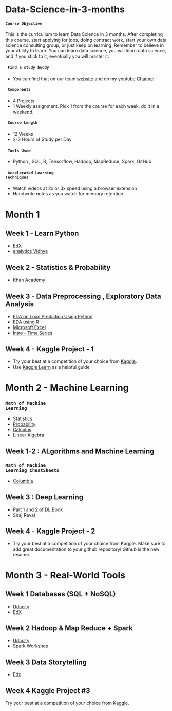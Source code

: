 # Data-Science-in-3-months

#### <code>Course Objective</code> 

This is the curricullum to learn Data Science in 3 months.
After completing this course, start applying for jobs, doing contract work, start your own data science consulting group, or just keep on learning. Remember to believe in your ability to learn. You can learn data science, you will learn data science, and if you stick to it, eventually you will master it.

#### <code> Find a study buddy </code>

* You can find that on our team [website]() and on my youtube [Channel]() 

#### <code> Components </code>

* 4 Projects 
* 1 Weekly assignment. Pick 1 from the course for each week, do it in a weekend.

#### <code> Course Length </code>

* 12 Weeks
* 2-3 Hours of Study per Day

#### <code> Tools Used </code>

* Python , SQL, R, Tensorflow, Hadoop, MapReduce, Spark, GitHub

#### <code> Accelerated Learning Techniques</code>

* Watch videos at 2x or 3x speed using a browser extension
* Handwrite notes as you watch for memory retention

# Month 1

## Week 1 - Learn Python

* [EdX]( https://www.edx.org/course/introduction-python-data-science-2)
* [analytics Vidhya](https://trainings.analyticsvidhya.com/courses/course-v1:AnalyticsVidhya+BPDS001+2018_T2/about)

## Week 2 - Statistics & Probability

* [Khan Academy](https://www.khanacademy.org/math/statistics-probability)


## Week 3 - Data Preprocessing , Exploratory Data Analysis

* [EDA on Loan Prediction Using Python](https://trainings.analyticsvidhya.com/courses/course-v1:AnalyticsVidhya+LP101+2018_T1/about)
* [EDA using R](https://trainings.analyticsvidhya.com/courses/course-v1:AnalyticsVidhya+BigMS01+2018_1/about)
* [Microsoft Excel ](https://trainings.analyticsvidhya.com/courses/course-v1:AnalyticsVidhya+ITE001+2018_T1/about)
* [Intro - Time Series](https://trainings.analyticsvidhya.com/courses/course-v1:AnalyticsVidhya+TS_101+TS_term1/about)

## Week 4 - Kaggle Project - 1

* Try your best at a competition of your choice from [Kaggle]().
* Use [Kaggle Learn]() as a helpful guide

# Month 2 - Machine Learning 

### <code>Math of Machine Learning</code>
* [Statistics](http://web.mit.edu/~csvoss/Public/usabo/stats_handout.pdf)
* [Probability](https://static1.squarespace.com/static/54bf3241e4b0f0d81bf7ff36/t/55e9494fe4b011aed10e48e5/1441352015658/probability_cheatsheet.pdf)
* [Calculus](http://tutorial.math.lamar.edu/pdf/Calculus_Cheat_Sheet_All.pdf)
* [Linear Algebra](https://www.souravsengupta.com/cds2016/lectures/Savov_Notes.pdf)


## Week 1-2 : ALgorithms and Machine Learning 

### <code>Math of Machine Learning CheatSheets</code>
* [Columbia](http://web.mit.edu/~csvoss/Public/usabo/stats_handout.pdf)

## Week 3 : Deep Learning

* Part 1 and 2 of DL Book
* Siraj Raval 

## Week 4 - Kaggle Project - 2

* Try your best at a competition of your choice from Kaggle. Make sure to add great documentation to your github repository! Github is the new resume. 

# Month 3 - Real-World Tools

## Week 1 Databases (SQL + NoSQL)

* [Udacity](https://www.udacity.com/course/intro-to-relational-databases--ud197)
* [EdX](https://www.edx.org/course/introduction-to-nosql-data-solutions-2)

## Week 2 Hadoop & Map Reduce + Spark

* [Udacity](https://www.udacity.com/course/intro-to-hadoop-and-mapreduce--ud617)
* [Spark Workshop](https://stanford.edu/~rezab/sparkclass/slides/itas_workshop.pdf)


## Week 3 Data Storytelling

* [Edx](https://www.edx.org/course/analytics-storytelling-impact-1)

## Week 4 Kaggle Project #3
Try your best at a competition of your choice from Kaggle.
